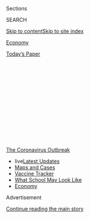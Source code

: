 <div id="app">

<div>

<div>

<div>

<div class="NYTAppHideMasthead css-1q2w90k e1suatyy0">

<div class="section css-ui9rw0 e1suatyy2">

<div class="css-eph4ug er09x8g0">

<div class="css-6n7j50">

</div>

<span class="css-1dv1kvn">Sections</span>

<div class="css-10488qs">

<span class="css-1dv1kvn">SEARCH</span>

</div>

[Skip to content](#site-content)[Skip to site
index](#site-index)

</div>

<div id="masthead-section-label" class="css-1wr3we4 eaxe0e00">

[Economy](https://www.nytimes3xbfgragh.onion/section/business/economy)

</div>

<div class="css-10698na e1huz5gh0">

</div>

</div>

<div id="masthead-bar-one" class="section hasLinks css-15hmgas e1csuq9d3">

<div class="css-uqyvli e1csuq9d0">

</div>

<div class="css-1uqjmks e1csuq9d1">

</div>

<div class="css-9e9ivx">

[](https://myaccount.nytimes3xbfgragh.onion/auth/login?response_type=cookie&client_id=vi)

</div>

<div class="css-1bvtpon e1csuq9d2">

[Today’s
Paper](https://www.nytimes3xbfgragh.onion/section/todayspaper)

</div>

</div>

</div>

</div>

<div data-aria-hidden="false">

<div id="site-content" data-role="main">

<div>

<div class="css-1aor85t" style="opacity:0.000000001;z-index:-1;visibility:hidden">

<div class="css-1hqnpie">

<div class="css-epjblv">

<span class="css-17xtcya">[Economy](/section/business/economy)</span><span class="css-x15j1o">|</span><span class="css-fwqvlz">As
the Pandemic Forced Layoffs, C.E.O.s Gave Up
Little</span>

</div>

<div class="css-k008qs">

<div class="css-1iwv8en">

<span class="css-18z7m18"></span>

<div>

</div>

</div>

<span class="css-1n6z4y">https://nyti.ms/337DM7E</span>

<div class="css-1705lsu">

<div class="css-4xjgmj">

<div class="css-4skfbu" data-role="toolbar" data-aria-label="Social Media Share buttons, Save button, and Comments Panel with current comment count" data-testid="share-tools">

  - 
  - 
  - 
  - 
    
    <div class="css-6n7j50">
    
    </div>

  - 

</div>

</div>

</div>

</div>

</div>

</div>

<div id="NYT_TOP_BANNER_REGION" class="css-13pd83m">

<div>

<div id="styln-prism-menu-1592847958612" class="section interactive-content interactive-size-medium css-1edisqu">

<div class="css-17ih8de interactive-body">

<div id="scroll-container" class="css-1gj85ro">

[<span class="styln-title-wrap"><span class="css-1pje3qr">The
Coronavirus</span><span class="css-1pje3qr">
Outbreak</span></span>](https://www.nytimes3xbfgragh.onion/news-event/coronavirus?action=click&pgtype=Article&state=default&region=TOP_BANNER&context=storylines_menu)

  - <span class="css-kqxiym" data-emphasize="true">live</span>[Latest
    Updates](https://www.nytimes3xbfgragh.onion/2020/08/01/world/coronavirus-covid-19.html?action=click&pgtype=Article&state=default&region=TOP_BANNER&context=storylines_menu)
  - [Maps and
    Cases](https://www.nytimes3xbfgragh.onion/interactive/2020/us/coronavirus-us-cases.html?action=click&pgtype=Article&state=default&region=TOP_BANNER&context=storylines_menu)
  - [Vaccine
    Tracker](https://www.nytimes3xbfgragh.onion/interactive/2020/science/coronavirus-vaccine-tracker.html?action=click&pgtype=Article&state=default&region=TOP_BANNER&context=storylines_menu)
  - [What School May Look
    Like](https://www.nytimes3xbfgragh.onion/interactive/2020/07/29/us/schools-reopening-coronavirus.html?action=click&pgtype=Article&state=default&region=TOP_BANNER&context=storylines_menu)
  - [Economy](https://www.nytimes3xbfgragh.onion/live/2020/07/31/business/stock-market-today-coronavirus?action=click&pgtype=Article&state=default&region=TOP_BANNER&context=storylines_menu)

</div>

</div>

</div>

</div>

</div>

<div id="top-wrapper" class="css-1sy8kpn">

<div id="top-slug" class="css-l9onyx">

Advertisement

</div>

[Continue reading the main
story](#after-top)

<div class="ad top-wrapper" style="text-align:center;height:100%;display:block;min-height:250px">

<div id="top" class="place-ad" data-position="top" data-size-key="top">

</div>

</div>

<div id="after-top">

</div>

</div>

<div>

<div id="sponsor-wrapper" class="css-1hyfx7x">

<div id="sponsor-slug" class="css-19vbshk">

Supported by

</div>

[Continue reading the main
story](#after-sponsor)

<div id="sponsor" class="ad sponsor-wrapper" style="text-align:center;height:100%;display:block">

</div>

<div id="after-sponsor">

</div>

</div>

<div class="css-186x18t">

</div>

<div class="css-1vkm6nb ehdk2mb0">

# As the Pandemic Forced Layoffs, C.E.O.s Gave Up Little

</div>

Some corporate bosses offered to cut their pay, but most did not. Those
who did gave up less than 10 percent of what they received last year.

<div class="css-79elbk" data-testid="photoviewer-wrapper">

<div class="css-z3e15g" data-testid="photoviewer-wrapper-hidden">

</div>

<div class="css-1a48zt4 ehw59r15" data-testid="photoviewer-children">

![<span class="css-16f3y1r e13ogyst0" data-aria-hidden="true">Bob Iger,
the executive chairman of the Walt Disney Company, took a salary cut of
more than $2 million but that amounted to just over 3 percent of what he
received last
year.</span><span class="css-cnj6d5 e1z0qqy90" itemprop="copyrightHolder"><span class="css-1ly73wi e1tej78p0">Credit...</span><span><span>Justin
Lane/EPA, via
Shutterstock</span></span></span>](https://static01.graylady3jvrrxbe.onion/images/2020/07/29/business/29ceopay1/merlin_169527321_ee36f0f1-b490-46bf-81f6-e7de975ece66-articleLarge.jpg?quality=75&auto=webp&disable=upscale)

</div>

</div>

<div class="css-18e8msd">

<div class="css-vp77d3 epjyd6m0">

<div class="css-hus3qt ey68jwv0" data-aria-hidden="true">

[![Peter
Eavis](https://static01.graylady3jvrrxbe.onion/images/2018/12/10/multimedia/author-peter-eavis/author-peter-eavis-thumbLarge.png
"Peter Eavis")](https://www.nytimes3xbfgragh.onion/by/peter-eavis)

</div>

<div class="css-1baulvz">

By [<span class="css-1baulvz last-byline" itemprop="name">Peter
Eavis</span>](https://www.nytimes3xbfgragh.onion/by/peter-eavis)

</div>

</div>

  - 
    
    <div class="css-ld3wwf e16638kd2">
    
    July 29,
    2020
    
    </div>

  - 
    
    <div class="css-4xjgmj">
    
    <div class="css-d8bdto" data-role="toolbar" data-aria-label="Social Media Share buttons, Save button, and Comments Panel with current comment count" data-testid="share-tools">
    
      - 
      - 
      - 
      - 
        
        <div class="css-6n7j50">
        
        </div>
    
      - 
    
    </div>
    
    </div>

</div>

</div>

<div class="section meteredContent css-1r7ky0e" name="articleBody" itemprop="articleBody">

<div class="css-1fanzo5 StoryBodyCompanionColumn">

<div class="css-53u6y8">

When the pandemic prompted companies to furlough or lay off thousands of
employees, some chief executives decided to show solidarity by forgoing
some of their pay.

But it turns out that their sacrifice was minimal.

A survey of some 3,000 public companies shows that the cuts — which, so
far, have come in the form of [salary
reductions](https://www.nytimes3xbfgragh.onion/2020/05/24/business/economy/coronavirus-pay-cuts.html)
— were tiny compared with their total pay last year. Total pay includes
things like bonuses and stock awards that typically make up the bulk of
what corporate bosses take home.

Only a small percentage of the companies cut salaries for their senior
executives at all, which is surprising given that the pandemic has
crushed profits and sales for many companies, forcing large layoffs. But
even among businesses that did cut the boss’s pay, two-thirds of the
chief executives took reductions that were equivalent to only 10 percent
or less of their 2019 compensation, according to an analysis by
CGLytics, a compensation analysis firm.

Companies in this group include the Walt Disney Company, Delta Air
Lines, United Airlines and Marriott International. All of those
businesses have laid off or furloughed employees or pressed workers to
take pay cuts.

</div>

</div>

<div class="css-1fanzo5 StoryBodyCompanionColumn">

<div class="css-53u6y8">

This compensation analysis offers another example of how the coronavirus
pandemic has [walloped the working and middle
classes](https://www.nytimes3xbfgragh.onion/2020/03/15/world/europe/coronavirus-inequality.html)
while mostly sparing the people at the very top of the economic
hierarchy.

<div id="NYT_MAIN_CONTENT_1_REGION" class="css-9tf9ac">

<div>

<div id="styln-covid-updates-markets" class="section interactive-content interactive-size-medium css-1ftcdic">

<div class="css-17ih8de interactive-body">

<div id="styln-briefing-block">

<div class="briefing-block-header-section">

# [Latest Updates: Economy](https://www.nytimes3xbfgragh.onion/live/2020/07/31/business/stock-market-today-coronavirus?action=click&pgtype=Article&state=default&region=MAIN_CONTENT_1&context=storylines_live_updates)

</div>

<div class="briefing-block-lb-items">

<div class="briefing-block-update-time">

[32h
ago](https://www.nytimes3xbfgragh.onion/live/2020/07/31/business/stock-market-today-coronavirus?action=click&pgtype=Article&state=default&region=MAIN_CONTENT_1&context=storylines_live_updates#kodaks-chief-executive-was-given-stock-options-then-the-share-price-spiked-1000-percent)

</div>

<div>

[Kodak’s chief executive was given stock options. Then the share price
spiked 1,000
percent.](https://www.nytimes3xbfgragh.onion/live/2020/07/31/business/stock-market-today-coronavirus?action=click&pgtype=Article&state=default&region=MAIN_CONTENT_1&context=storylines_live_updates#kodaks-chief-executive-was-given-stock-options-then-the-share-price-spiked-1000-percent)

</div>

<div class="briefing-block-update-time">

[35h
ago](https://www.nytimes3xbfgragh.onion/live/2020/07/31/business/stock-market-today-coronavirus?action=click&pgtype=Article&state=default&region=MAIN_CONTENT_1&context=storylines_live_updates#fitch-ratings-downgrades-its-outlook-on-us-debt)

</div>

<div>

[Fitch Ratings downgrades its outlook on U.S.
debt.](https://www.nytimes3xbfgragh.onion/live/2020/07/31/business/stock-market-today-coronavirus?action=click&pgtype=Article&state=default&region=MAIN_CONTENT_1&context=storylines_live_updates#fitch-ratings-downgrades-its-outlook-on-us-debt)

</div>

<div class="briefing-block-update-time">

[41h
ago](https://www.nytimes3xbfgragh.onion/live/2020/07/31/business/stock-market-today-coronavirus?action=click&pgtype=Article&state=default&region=MAIN_CONTENT_1&context=storylines_live_updates#us-sanctions-more-chinese-officials-over-human-rights-violations-as-tensions-flare)

</div>

<div>

[U.S. sanctions more Chinese officials over human rights violations as
tensions
flare](https://www.nytimes3xbfgragh.onion/live/2020/07/31/business/stock-market-today-coronavirus?action=click&pgtype=Article&state=default&region=MAIN_CONTENT_1&context=storylines_live_updates#us-sanctions-more-chinese-officials-over-human-rights-violations-as-tensions-flare)

</div>

</div>

<div class="briefing-block-footer">

<div class="briefing-block-footer-meta">

[See more
updates](https://www.nytimes3xbfgragh.onion/live/2020/07/31/business/stock-market-today-coronavirus?action=click&pgtype=Article&state=default&region=MAIN_CONTENT_1&context=storylines_live_updates)

</div>

<div class="briefing-block-briefinglinks">

<span>More live coverage:</span>
[Global](https://www.nytimes3xbfgragh.onion/2020/08/01/world/coronavirus-covid-19.html?action=click&pgtype=Article&state=default&region=MAIN_CONTENT_1&context=storylines_live_updates)

</div>

</div>

</div>

</div>

</div>

</div>

</div>

“These salary cuts were more window dressing than anything else,” said
Liz Shuler, secretary-treasurer of the A.F.L.-C.I.O. The labor
federation on Wednesday released a report showing that companies in the
S\&P 500 stock index last year [paid chief executives on average 264
times as much as median employees](https://aflcio.org/paywatch), down
from 287 times in 2018.

Of course, this analysis is incomplete because the year is not over. In
the coming months, corporate boards could decide to significantly reduce
the bonuses and stock options they hand out to top executives for 2020.
That would represent a big break from recent years when boards, which
are primarily made up of corporate executives and investors, [approved
ever higher pay
packages](https://www.nytimes3xbfgragh.onion/2019/05/24/business/highest-paid-ceos-2018.html).

A few chief executives have already taken a sizable hit. The survey
showed that Glenn Kelman, [chief executive of
Redfin](https://www.nytimes3xbfgragh.onion/2016/07/10/technology/a-start-up-shies-away-from-the-gig-economy.html),
a Seattle-based real estate brokerage, took a pay cut that was
equivalent to the $284,000 he got in 2019. “The reason we did it is
because we had to furlough or lay off more than a thousand people,” Mr.
Kelman said when asked what motivated the decision to withhold his
salary. “It’s not just about the pay cut; it’s about the general sense
that capitalism is not working for everyone.”

</div>

</div>

<div class="css-79elbk" data-testid="photoviewer-wrapper">

<div class="css-z3e15g" data-testid="photoviewer-wrapper-hidden">

</div>

<div class="css-1a48zt4 ehw59r15" data-testid="photoviewer-children">

![<span class="css-16f3y1r e13ogyst0" data-aria-hidden="true">Glenn
Kelman, chief executive of Redfin, took a cut that was equivalent to all
the pay he received last
year.</span><span class="css-cnj6d5 e1z0qqy90" itemprop="copyrightHolder"><span class="css-1ly73wi e1tej78p0">Credit...</span><span>David
Ryder/Bloomberg</span></span>](https://static01.graylady3jvrrxbe.onion/images/2020/07/29/business/29ceopay2/merlin_175049490_9e723d76-05dd-4fec-bd4d-8cad5fcedd60-articleLarge.jpg?quality=75&auto=webp&disable=upscale)

</div>

</div>

<div class="css-1fanzo5 StoryBodyCompanionColumn">

<div class="css-53u6y8">

CGLytics surveyed the companies in the Russell 3000 index, which
comprises most of the publicly traded businesses in the United States,
and found that 419 companies had disclosed details of salary cuts. Only
about 10 percent of those companies cut salaries by more than 25 percent
of the executive’s 2019 total “realized” compensation, a figure that
CGLytics came up with by adding up all the money and stock each boss
received last year. The firm values the stock at the price at which
trading ended on Dec. 31.

</div>

</div>

<div class="css-1fanzo5 StoryBodyCompanionColumn">

<div class="css-53u6y8">

The price of [many stocks fell sharply this
spring](https://www.nytimes3xbfgragh.onion/2020/03/20/business/coronavirus-trump-stock-market.html)
when the pandemic took hold. But stocks can recover over time, and [many
have soared since
March](https://www.nytimes3xbfgragh.onion/2020/06/08/business/recession-stock-market-coronavirus.html).

As it became clear that the pandemic was going to devastate the economy
and their businesses, many boards and chief executives appeared to sense
a need to tell workers and investors that they were sharing in the pain.

United Airlines said the executives’ salary cuts were a recognition of
the impact of the pandemic and “to lead by example.” United, which has
been hit hard by a plunge in demand for air travel, is expected to start
[furloughing up to 36,000
workers](https://www.nytimes3xbfgragh.onion/2020/07/08/business/united-airlines-furlough-36000.html)
on Oct. 1. Oscar Munoz, who in May became United’s executive chairman
after serving as chief executive, did not get salary from March 10
through June 30, which amounted to a $610,000 pay cut on the $2 million
salary he is being paid this year. But the reduction was a little less
than 3 percent of the $22.2 million Mr. Munoz took home in 2019.

[United’s new chief
executive,](https://www.nytimes3xbfgragh.onion/2019/12/05/business/united-ceo-oscar-munoz.html)
J. Scott Kirby, will give up around $790,000 of salary this year. That
is equivalent to 9 percent of the $8.7 million that CGLytics estimates
he received last year. United said that it was “extremely unlikely” that
it would make 2020 bonus payments, which it planned to set at 250
percent of salary, to its top executives.

Delta’s chief executive, Ed Bastian, took a salary cut of around
$714,000, or 5.35 percent of the total compensation he received in 2019,
according to CGLytics. A Delta representative said the decline in
Delta’s stock price and difficulties ahead for the airline would weigh
heavily on the value of Mr. Bastian’s pay. The spokesman, Trebor
Banstetter, said the value of Mr. Bastian’s total compensation this year
was likely to be down 58 percent from “pre-pandemic projections,” but he
did not provide details of how the company arrived at that figure. Delta
is asking its pilots [to take pay cuts in order to keep their
jobs](https://www.nytimes3xbfgragh.onion/2020/07/17/business/delta-tells-its-pilots-take-a-15-percent-pay-cut-and-keep-your-jobs.html).

</div>

</div>

<div class="css-79elbk" data-testid="photoviewer-wrapper">

<div class="css-z3e15g" data-testid="photoviewer-wrapper-hidden">

</div>

<div class="css-1a48zt4 ehw59r15" data-testid="photoviewer-children">

<div class="css-1xdhyk6 erfvjey0">

<span class="css-1ly73wi e1tej78p0">Image</span>

<div class="css-zjzyr8">

<div data-testid="lazyimage-container" style="height:257.77777777777777px">

</div>

</div>

</div>

<span class="css-16f3y1r e13ogyst0" data-aria-hidden="true">Arne M.
Sorenson, the chief executive of Marriott International, received a pay
cut that amounted to less than 2 percent of the total compensation he
received last
year.</span><span class="css-cnj6d5 e1z0qqy90" itemprop="copyrightHolder"><span class="css-1ly73wi e1tej78p0">Credit...</span><span>Doug
Mills/The New York Times</span></span>

</div>

</div>

<div class="css-1fanzo5 StoryBodyCompanionColumn">

<div class="css-53u6y8">

Disney awarded Robert A. Iger, its former chief executive who stepped
down in February, large compensation packages over the nearly 15 years
that he led the company. Mr. Iger, who is now executive chairman, gave
up his salary from the end of March through the end of the year. The
$2.25 million in forgone pay is equivalent to 3.3 percent of Mr. Iger’s
total realized compensation in 2019, according to CGLytics. Disney
furloughed [tens of thousands of
workers](https://www.nytimes3xbfgragh.onion/2020/07/08/business/coronavirus-disney-world-reopening.html)
in March.

The hotel industry has also been hit hard by the pandemic and companies
like Marriott International have been furloughing and laying off
workers. The company’s chief executive, Arne M. Sorenson, took a salary
cut that was equivalent to less than 2 percent of the $66 million in
total compensation that CGLytics says he was paid in 2019. Connie Kim, a
Marriott spokeswoman, said nearly $50 million of the compensation for
last year was related to stock appreciation rights granted nine to 10
years earlier.

Some companies merely deferred salary payments for senior executives,
rather than make outright cuts. General Motors deferred 30 percent of
the salary of its chief executive, Mary T. Barra, and other top leaders,
and 20 percent of other white-collar employees. The deferrals, which
began on April 1, were going to last for as long as six months, but on
Tuesday, General Motors told employees that it was ending the 20 percent
deferrals on Aug. 1. Ms. Barra and the other senior executives will
continue to defer 10 percent of their salaries. She made $30 million in
total realized compensation last year, according to CGLytics.

When asked why the deferrals were ending sooner than expected, James R.
Cain, a company spokesman, said, “The business demanded that we conserve
cash and it is recovering faster than we expected.”

</div>

</div>

<div>

</div>

</div>

<div>

</div>

<div>

</div>

<div>

</div>

<div>

<div id="bottom-wrapper" class="css-1ede5it">

<div id="bottom-slug" class="css-l9onyx">

Advertisement

</div>

[Continue reading the main
story](#after-bottom)

<div id="bottom" class="ad bottom-wrapper" style="text-align:center;height:100%;display:block;min-height:90px">

</div>

<div id="after-bottom">

</div>

</div>

</div>

</div>

</div>

## Site Index

<div>

</div>

## Site Information Navigation

  - [© <span>2020</span> <span>The New York Times
    Company</span>](https://help.nytimes3xbfgragh.onion/hc/en-us/articles/115014792127-Copyright-notice)

<!-- end list -->

  - [NYTCo](https://www.nytco.com/)
  - [Contact
    Us](https://help.nytimes3xbfgragh.onion/hc/en-us/articles/115015385887-Contact-Us)
  - [Work with us](https://www.nytco.com/careers/)
  - [Advertise](https://nytmediakit.com/)
  - [T Brand Studio](http://www.tbrandstudio.com/)
  - [Your Ad
    Choices](https://www.nytimes3xbfgragh.onion/privacy/cookie-policy#how-do-i-manage-trackers)
  - [Privacy](https://www.nytimes3xbfgragh.onion/privacy)
  - [Terms of
    Service](https://help.nytimes3xbfgragh.onion/hc/en-us/articles/115014893428-Terms-of-service)
  - [Terms of
    Sale](https://help.nytimes3xbfgragh.onion/hc/en-us/articles/115014893968-Terms-of-sale)
  - [Site
    Map](https://spiderbites.nytimes3xbfgragh.onion)
  - [Help](https://help.nytimes3xbfgragh.onion/hc/en-us)
  - [Subscriptions](https://www.nytimes3xbfgragh.onion/subscription?campaignId=37WXW)

</div>

</div>

</div>

</div>
